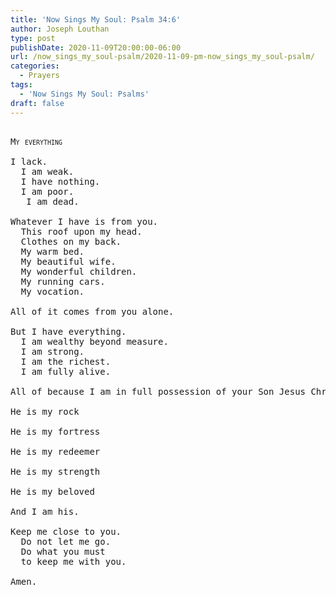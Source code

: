 ```yaml
---
title: 'Now Sings My Soul: Psalm 34:6'
author: Joseph Louthan
type: post
publishDate: 2020-11-09T20:00:00-06:00
url: /now_sings_my_soul-psalm/2020-11-09-pm-now_sings_my_soul-psalm/
categories:
  - Prayers
tags:
  - 'Now Sings My Soul: Psalms'
draft: false
---
```

<pre>
<div style="font-variant: small-caps;">
My everything 
</div>
I lack.
  I am weak.
  I have nothing.
  I am poor.
   I am dead.

Whatever I have is from you.
  This roof upon my head.
  Clothes on my back.
  My warm bed.
  My beautiful wife.
  My wonderful children.
  My running cars.
  My vocation.
  
All of it comes from you alone.

But I have everything.
  I am wealthy beyond measure.
  I am strong.
  I am the richest.
  I am fully alive.
  
All of because I am in full possession of your Son Jesus Christ.

He is my rock

He is my fortress

He is my redeemer

He is my strength

He is my beloved

And I am his.

Keep me close to you.
  Do not let me go.
  Do what you must
  to keep me with you.

Amen.
</pre>
